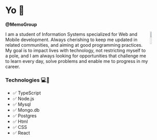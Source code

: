 # Yo 🚀

**@MemoGroup**

<img align="right" width=10% src="https://c.tenor.com/u34gux8aF4UAAAAC/struggle-homework.gif">

<p align = "left">I am a student of Information Systems specialized for Web and Mobile development. Always cherishing to keep me updated in related communities, and aiming at good programming practices. My goal is to impact lives with technology, not restricting myself to a pole, and I am always looking for opportunities that challenge me to learn every day, solve problems and enable me to progress in my career.</p>

  
  ### Technologies 💻🔌
- ✅ TypeScript
- ✅ Node.js
- ✅ Mysql
- ✅ Mongo.db
- ✅ Postgres
- ✅ Html
- ✅ CSS
- ✅ React




